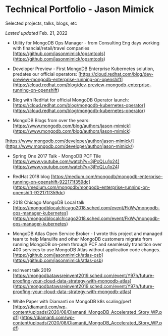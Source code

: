  # Technical Portfolio - Jason Mimick
 
 Selected projects, talks, blogs, etc
 
 _Lasted updated_ Feb. 21, 2022
 
 * Utility for MongoDB Ops Manager - from Consulting Eng days working with financial/retail/travel companies
 [https://github.com/jasonmimick/opsmtools]
 (https://github.com/jasonmimick/opsmtools)
 
 * Developer Preview - First MongoDB Enterprise Kubernetes solution, predates our official operators:
 [https://cloud.redhat.com/blog/dev-preview-mongodb-enterprise-running-on-openshift]
 (https://cloud.redhat.com/blog/dev-preview-mongodb-enterprise-running-on-openshift)
 
 * Blog with RedHat for official MongoDB Operator launch:
 [https://cloud.redhat.com/blog/mongodb-kubernetes-operator]
 (https://cloud.redhat.com/blog/mongodb-kubernetes-operator)
 
 * MongoDB Blogs from over the years:
 [https://www.mongodb.com/blog/authors/jason-mimick]
 (https://www.mongodb.com/blog/authors/jason-mimick)
 
 [https://www.mongodb.com/developer/author/jason-mimick/]
 (https://www.mongodb.com/developer/author/jason-mimick/)
 
 * Spring One 2017 Talk - MongoDB PCF Tile
 [https://www.youtube.com/watch?v=3jPcQLu1o24]
 (https://www.youtube.com/watch?v=3jPcQLu1o24)
 
 * RedHat 2018 blog
 [https://medium.com/mongodb/mongodb-enterprise-running-on-openshift-922171f359dc]
 (https://medium.com/mongodb/mongodb-enterprise-running-on-openshift-922171f359dc)
 
 * 2018 Chicago MongoDB Local talk
 [https://mongodblocalchicago2018.sched.com/event/FkWy/mongodb-ops-manager-kubernetes]
 (https://mongodblocalchicago2018.sched.com/event/FkWy/mongodb-ops-manager-kubernetes)
 
 * MongoDB Atlas Open Service Broker - I wrote this project and managed team to help Manulife and other MongoDB customers migrate from running MongoDB on-prem through PCF and seamlessly transition over     400 services to use MongoDB Atlas without application code changes.
 [https://github.com/jasonmimick/atlas-osb]
 (https://github.com/jasonmimick/atlas-osb)
 
 * re:Invent talk 2019
 [https://mongodbatawsreinvent2019.sched.com/event/Y97h/future-proofing-your-cloud-data-strategy-with-mongodb-atlas]
 (https://mongodbatawsreinvent2019.sched.com/event/Y97h/future-proofing-your-cloud-data-strategy-with-mongodb-atlas)
 
 * White Paper with Diamanti on MongoDB k8s scaling/perf
 [https://diamanti.com/wp-content/uploads/2020/08/Diamanti_MongoDB_Accelerated_Story_WP.pdf]
 (https://diamanti.com/wp-content/uploads/2020/08/Diamanti_MongoDB_Accelerated_Story_WP.pdf)
